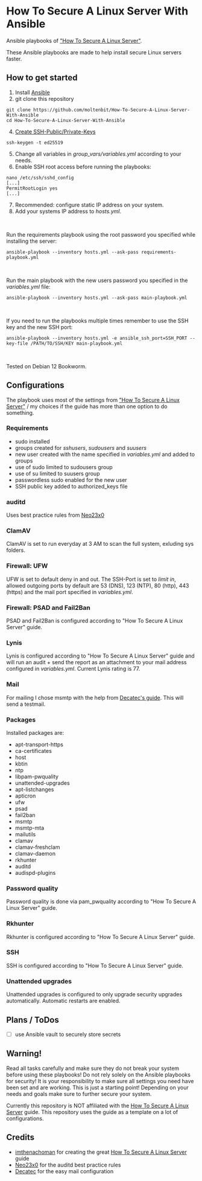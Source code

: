 # How To Secure A Linux Server With Ansible
Ansible playbooks of ["How To Secure A Linux Server"](https://github.com/imthenachoman/How-To-Secure-A-Linux-Server).

These Ansible playbooks are made to help install secure Linux servers faster.

## How to get started
1. Install [Ansible](https://docs.ansible.com/ansible/latest/installation_guide/intro_installation.html)
2. git clone this repository
  ```
  git clone https://github.com/moltenbit/How-To-Secure-A-Linux-Server-With-Ansible
  cd How-To-Secure-A-Linux-Server-With-Ansible
  ```
 
4. [Create SSH-Public/Private-Keys](https://github.com/imthenachoman/How-To-Secure-A-Linux-Server#ssh-publicprivate-keys)
  ```
  ssh-keygen -t ed25519
  ```
   
5. Change all variables in *group_vars/variables.yml* according to your needs.
6. Enable SSH root access before running the playbooks:
   
  ```
  nano /etc/ssh/sshd_config
  [...]
  PermitRootLogin yes
  [...]
  ```

7. Recommended: configure static IP address on your system.
8. Add your systems IP address to *hosts.yml*.

&nbsp;

Run the requirements playbook using the root password you specified while installing the server:

    ansible-playbook --inventory hosts.yml --ask-pass requirements-playbook.yml

&nbsp;

Run the main playbook with the new users password you specified in the *variables.yml* file:

    ansible-playbook --inventory hosts.yml --ask-pass main-playbook.yml

&nbsp;

If you need to run the playbooks multiple times remember to use the SSH key and the new SSH port:

    ansible-playbook --inventory hosts.yml -e ansible_ssh_port=SSH_PORT --key-file /PATH/TO/SSH/KEY main-playbook.yml

&nbsp;

Tested on Debian 12 Bookworm.

## Configurations
The playbook uses most of the settings from ["How To Secure A Linux Server"](https://github.com/imthenachoman/How-To-Secure-A-Linux-Server) / my choices if the guide has more than one option to do something.

### Requirements
- sudo installed
- groups created for *sshusers*, *sudousers* and *suusers*
- new user created with the name specified in *variables.yml* and added to groups
- use of sudo limited to sudousers group
- use of su limited to suusers group
- passwordless sudo enabled for the new user
- SSH public key added to authorized_keys file

### auditd
Uses best practice rules from [Neo23x0](https://github.com/Neo23x0) 

### ClamAV
ClamAV is set to run everyday at 3 AM to scan the full system, exluding sys folders.

### Firewall: UFW
UFW is set to default deny in and out. 
The SSH-Port is set to *limit in*, allowed outgoing ports by default are 53 (DNS), 123 (NTP), 80 (http), 443 (https) and the mail port specified in *variables.yml*.

### Firewall: PSAD and Fail2Ban
PSAD and Fail2Ban is configured according to "How To Secure A Linux Server" guide.

### Lynis
Lynis is configured according to "How To Secure A Linux Server" guide and will run an audit + send the report as an attachment to your mail address configured in *variables.yml*.
Current Lynis rating is 77.

### Mail
For mailing I chose msmtp with the help from [Decatec's guide](https://decatec.de/linux/linux-einfach-e-mails-versenden-mit-msmtp/). This will send a testmail.

### Packages
Installed packages are:
- apt-transport-https
- ca-certificates
- host
- kbtin
- ntp
- libpam-pwquality
- unattended-upgrades
- apt-listchanges
- apticron
- ufw
- psad
- fail2ban
- msmtp
- msmtp-mta
- mailutils
- clamav
- clamav-freshclam
- clamav-daemon
- rkhunter
- auditd
- audispd-plugins

### Password quality
Password quality is done via pam_pwquality according to "How To Secure A Linux Server" guide.

### Rkhunter
Rkhunter is configured according to "How To Secure A Linux Server" guide.

### SSH
SSH is configured according to "How To Secure A Linux Server" guide.

### Unattended upgrades
Unattended upgrades is configured to only upgrade security upgrades automatically. Automatic restarts are enabled.

## Plans / ToDos
- [ ] use Ansible vault to securely store secrets

## Warning!
Read all tasks carefully and make sure they do not break your system before using these playbooks! Do not rely solely on the Ansible playbooks for security! It is your responsibility to make sure all settings you need have been set and are working. This is just a starting point! Depending on your needs and goals make sure to further secure your system.

Currently this repository is NOT affiliated with the [How To Secure A Linux Server](https://github.com/imthenachoman/How-To-Secure-A-Linux-Server) guide. This repository uses the guide as a template on a lot of configurations.

## Credits
- [imthenachoman](https://github.com/imthenachoman) for creating the great [How To Secure A Linux Server](https://github.com/imthenachoman/How-To-Secure-A-Linux-Server) guide
- [Neo23x0](https://github.com/Neo23x0) for the auditd best practice rules
- [Decatec](https://decatec.de/linux/linux-einfach-e-mails-versenden-mit-msmtp/) for the easy mail configuration
